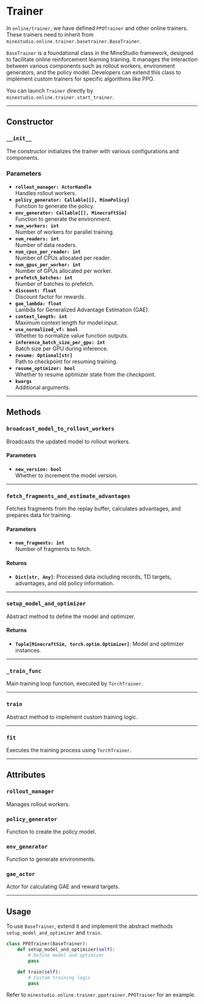 # Trainer

In `online/trainer`, we have defined `PPOTrainer` and other online trainers. These trainers need to inherit from `minestudio.online.trainer.basetrainer.BaseTrainer`.

`BaseTrainer` is a foundational class in the MineStudio framework, designed to facilitate online reinforcement learning training. It manages the interaction between various components such as rollout workers, environment generators, and the policy model. Developers can extend this class to implement custom trainers for specific algorithms like PPO.

You can launch `Trainer` directly by `minestudio.online.trainer.start_trainer`.

---

## Constructor

### `__init__`

The constructor initializes the trainer with various configurations and components.

### Parameters
- **`rollout_manager: ActorHandle`**  
  Handles rollout workers.
- **`policy_generator: Callable[[], MinePolicy]`**  
  Function to generate the policy.
- **`env_generator: Callable[[], MinecraftSim]`**  
  Function to generate the environment.
- **`num_workers: int`**  
  Number of workers for parallel training.
- **`num_readers: int`**  
  Number of data readers.
- **`num_cpus_per_reader: int`**  
  Number of CPUs allocated per reader.
- **`num_gpus_per_worker: int`**  
  Number of GPUs allocated per worker.
- **`prefetch_batches: int`**  
  Number of batches to prefetch.
- **`discount: float`**  
  Discount factor for rewards.
- **`gae_lambda: float`**  
  Lambda for Generalized Advantage Estimation (GAE).
- **`context_length: int`**  
  Maximum context length for model input.
- **`use_normalized_vf: bool`**  
  Whether to normalize value function outputs.
- **`inference_batch_size_per_gpu: int`**  
  Batch size per GPU during inference.
- **`resume: Optional[str]`**  
  Path to checkpoint for resuming training.
- **`resume_optimizer: bool`**  
  Whether to resume optimizer state from the checkpoint.
- **`kwargs`**  
  Additional arguments.

---

## Methods

### `broadcast_model_to_rollout_workers`
Broadcasts the updated model to rollout workers.

#### Parameters
- **`new_version: bool`**  
  Whether to increment the model version.

---

### `fetch_fragments_and_estimate_advantages`
Fetches fragments from the replay buffer, calculates advantages, and prepares data for training.

#### Parameters
- **`num_fragments: int`**  
  Number of fragments to fetch.

#### Returns
- **`Dict[str, Any]`**: Processed data including records, TD targets, advantages, and old policy information.

---

### `setup_model_and_optimizer`
Abstract method to define the model and optimizer.

#### Returns
- **`Tuple[MinecraftSim, torch.optim.Optimizer]`**: Model and optimizer instances.

---

### `_train_func`
Main training loop function, executed by `TorchTrainer`.

---

### `train`
Abstract method to implement custom training logic.

---

### `fit`
Executes the training process using `TorchTrainer`.

---

## Attributes

### `rollout_manager`
Manages rollout workers.

### `policy_generator`
Function to create the policy model.

### `env_generator`
Function to generate environments.

### `gae_actor`
Actor for calculating GAE and reward targets.

---

## Usage
To use `BaseTrainer`, extend it and implement the abstract methods `setup_model_and_optimizer` and `train`.

```python
class PPOTrainer(BaseTrainer):
    def setup_model_and_optimizer(self):
        # Define model and optimizer
        pass

    def train(self):
        # Custom training logic
        pass
```

Refer to `minestudio.online.trainer.ppotrainer.PPOTrainer` for an example.
